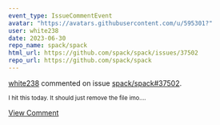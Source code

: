 ```yaml
---
event_type: IssueCommentEvent
avatar: "https://avatars.githubusercontent.com/u/595301?"
user: white238
date: 2023-06-30
repo_name: spack/spack
html_url: https://github.com/spack/spack/issues/37502
repo_url: https://github.com/spack/spack
---
```


<a href='https://github.com/white238' target='_blank'>white238</a> commented on issue <a href='https://github.com/spack/spack/issues/37502' target='_blank'>spack/spack#37502</a>.

<small>I hit this today. It should just remove the file imo....</small>

<a href='https://github.com/spack/spack/issues/37502' target='_blank'>View Comment</a>
